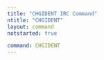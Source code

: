 ```yaml
---
title: "CHGIDENT IRC Command"
ntitle: "CHGIDENT"
layout: command
notstarted: true

command: CHGIDENT
---
```

